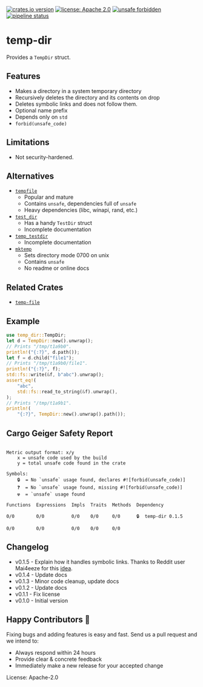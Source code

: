 [![crates.io version](https://img.shields.io/crates/v/temp-dir.svg)](https://crates.io/crates/temp-dir)
[![license: Apache 2.0](https://gitlab.com/leonhard-llc/ops/-/raw/main/license-apache-2.0.svg)](https://gitlab.com/leonhard-llc/ops/-/raw/main/temp-dir/LICENSE)
[![unsafe forbidden](https://gitlab.com/leonhard-llc/ops/-/raw/main/unsafe-forbidden.svg)](https://github.com/rust-secure-code/safety-dance/)
[![pipeline status](https://gitlab.com/leonhard-llc/ops/badges/main/pipeline.svg)](https://gitlab.com/leonhard-llc/ops/-/pipelines)

# temp-dir

Provides a `TempDir` struct.

## Features
- Makes a directory in a system temporary directory
- Recursively deletes the directory and its contents on drop
- Deletes symbolic links and does not follow them.
- Optional name prefix
- Depends only on `std`
- `forbid(unsafe_code)`

## Limitations
- Not security-hardened.

## Alternatives
- [`tempfile`](https://crates.io/crates/tempfile)
  - Popular and mature
  - Contains `unsafe`, dependencies full of `unsafe`
  - Heavy dependencies (libc, winapi, rand, etc.)
- [`test_dir`](https://crates.io/crates/test_dir)
  - Has a handy `TestDir` struct
  - Incomplete documentation
- [`temp_testdir`](https://crates.io/crates/temp_testdir)
  - Incomplete documentation
- [`mktemp`](https://crates.io/crates/mktemp)
  - Sets directory mode 0700 on unix
  - Contains `unsafe`
  - No readme or online docs

## Related Crates
- [`temp-file`](https://crates.io/crates/temp-file)

## Example
```rust
use temp_dir::TempDir;
let d = TempDir::new().unwrap();
// Prints "/tmp/t1a9b0".
println!("{:?}", d.path());
let f = d.child("file1");
// Prints "/tmp/t1a9b0/file1".
println!("{:?}", f);
std::fs::write(&f, b"abc").unwrap();
assert_eq!(
    "abc",
    std::fs::read_to_string(&f).unwrap(),
);
// Prints "/tmp/t1a9b1".
println!(
    "{:?}", TempDir::new().unwrap().path());
```

## Cargo Geiger Safety Report
```

Metric output format: x/y
    x = unsafe code used by the build
    y = total unsafe code found in the crate

Symbols: 
    🔒  = No `unsafe` usage found, declares #![forbid(unsafe_code)]
    ❓  = No `unsafe` usage found, missing #![forbid(unsafe_code)]
    ☢️  = `unsafe` usage found

Functions  Expressions  Impls  Traits  Methods  Dependency

0/0        0/0          0/0    0/0     0/0      🔒  temp-dir 0.1.5

0/0        0/0          0/0    0/0     0/0    

```
## Changelog
- v0.1.5 - Explain how it handles symbolic links.
  Thanks to Reddit user Mai4eeze for this
  [idea](https://www.reddit.com/r/rust/comments/ma6y0x/tempdir_simple_temporary_directory_with_cleanup/grsoz2g/).
- v0.1.4 - Update docs
- v0.1.3 - Minor code cleanup, update docs
- v0.1.2 - Update docs
- v0.1.1 - Fix license
- v0.1.0 - Initial version

## Happy Contributors 🙂
Fixing bugs and adding features is easy and fast.
Send us a pull request and we intend to:
- Always respond within 24 hours
- Provide clear & concrete feedback
- Immediately make a new release for your accepted change

License: Apache-2.0
